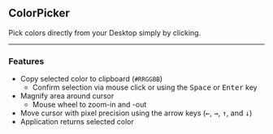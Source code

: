 ## ColorPicker

Pick colors directly from your Desktop simply by clicking.

---

### Features

* Copy selected color to clipboard (<code>#RRGGBB</code>)
    * Confirm selection via mouse click or using the <kbd>Space</kbd> or <kbd>Enter</kbd> key
* Magnify area around cursor
    * Mouse wheel to zoom-in and -out
* Move cursor with pixel precision using the arrow keys (<kbd>←</kbd>, <kbd>→</kbd>, <kbd>↑</kbd>, and <kbd>↓</kbd>)
* Application returns selected color